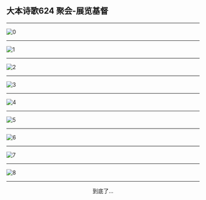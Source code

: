 
## 大本诗歌624 聚会-展览基督
        
<div id="aplayer0"></div>

---

<img alt="0" data-original="https://cdn.jsdelivr.net/gh/k34869/shi/data/d0624/0">

---

<img alt="1" data-original="https://cdn.jsdelivr.net/gh/k34869/shi/data/d0624/1">

---

<img alt="2" data-original="https://cdn.jsdelivr.net/gh/k34869/shi/data/d0624/2">

---

<img alt="3" data-original="https://cdn.jsdelivr.net/gh/k34869/shi/data/d0624/3">

---

<img alt="4" data-original="https://cdn.jsdelivr.net/gh/k34869/shi/data/d0624/4">

---

<img alt="5" data-original="https://cdn.jsdelivr.net/gh/k34869/shi/data/d0624/5">

---

<img alt="6" data-original="https://cdn.jsdelivr.net/gh/k34869/shi/data/d0624/6">

---

<img alt="7" data-original="https://cdn.jsdelivr.net/gh/k34869/shi/data/d0624/7">

---

<img alt="8" data-original="https://cdn.jsdelivr.net/gh/k34869/shi/data/d0624/8">

---

<p style="text-align: center">到底了...</p>

<script src="/js/dist-view.js"></script>

<script>
MAIN.id = 'd0624';
        
const ap0 = new APlayer({
    container: document.getElementById('aplayer0'),
    volume: 1,
    loop: 'none',
    preload: 'none',
    audio: [{
        name: '大本诗歌624.mp3',
        artist: '大本诗歌',
        url: 'https://res.wx.qq.com/voice/getvoice?mediaid=MzI0NTk3MDM5M18yMjQ3NDk1NDIz',
        cover: '/favicon'
    }]
});
</script>
